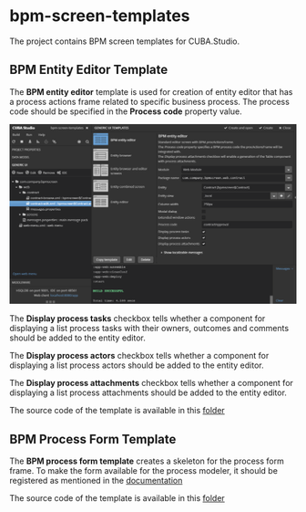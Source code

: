 # bpm-screen-templates

The project contains BPM screen templates for CUBA.Studio.

## BPM Entity Editor Template

The **BPM entity editor** template is used for creation of entity editor that has a process actions frame related to specific business process. The process code should be specified in the **Process code** property value.

![BPM entity editor template](https://github.com/gorbunkov/bpm-screen-templates/blob/master/screenshots/bpm-editor-studio-template.png)

The **Display process tasks** checkbox tells whether a component for displaying a list process tasks with their owners, outcomes and comments should be added to the entity editor.

The **Display process actors** checkbox tells whether a component for displaying a list process actors should be added to the entity editor.

The **Display process attachments** checkbox tells whether a component for displaying a list process attachments should be added to the entity editor.

The source code of the template is available in this [folder](https://github.com/gorbunkov/bpm-screen-templates/tree/master/studio-templates/screen/bpm-editor-screen)

## BPM Process Form Template

The **BPM process form template** creates a skeleton for the process form frame. To make the form available for the process modeler, it should be registered as mentioned in the [documentation](https://doc.cuba-platform.com/bpm-6.7/bpm.html#process_forms)

The source code of the template is available in this [folder](https://github.com/gorbunkov/bpm-screen-templates/tree/master/studio-templates/screen/bpm-process-form)



